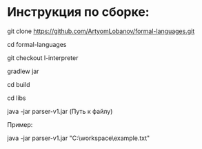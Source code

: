 ﻿# Инструкция по сборке:

git clone https://github.com/ArtyomLobanov/formal-languages.git

cd formal-languages

git checkout l-interpreter

gradlew jar

cd build

cd libs

java -jar parser-v1.jar (Путь к файлу) 

Пример:

java -jar parser-v1.jar "С:\workspace\example.txt"

